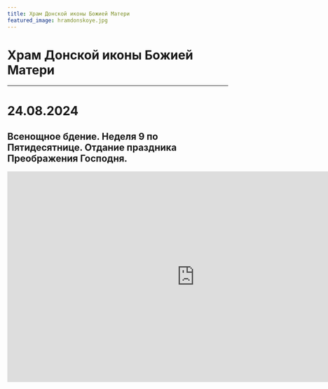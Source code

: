 ```yaml
---
title: Храм Донской иконы Божией Матери
featured_image: hramdonskoye.jpg
---
```

# Храм Донской иконы Божией Матери



---

# 24.08.2024

## Всенощное бдение. Неделя 9 по Пятидесятнице. Отдание праздника Преображения Господня.

<iframe src="https://vk.com/video_ext.php?oid=861372273&id=456239148&hd=2" width="853" height="480" allow="autoplay; encrypted-media; fullscreen; picture-in-picture; screen-wake-lock;" frameborder="0" allowfullscreen></iframe>
